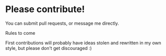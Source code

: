 
# Please contribute!

You can submit pull requests, or message me directly.

Rules to come

First contributions will probably have ideas stolen and rewritten in my own style, but please don't get discouraged :)


